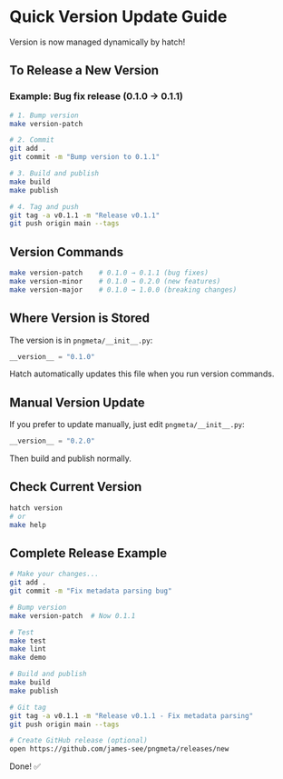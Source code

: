 # Quick Version Update Guide

Version is now managed dynamically by hatch!

## To Release a New Version

### Example: Bug fix release (0.1.0 → 0.1.1)

```bash
# 1. Bump version
make version-patch

# 2. Commit
git add .
git commit -m "Bump version to 0.1.1"

# 3. Build and publish
make build
make publish

# 4. Tag and push
git tag -a v0.1.1 -m "Release v0.1.1"
git push origin main --tags
```

## Version Commands

```bash
make version-patch    # 0.1.0 → 0.1.1 (bug fixes)
make version-minor    # 0.1.0 → 0.2.0 (new features)
make version-major    # 0.1.0 → 1.0.0 (breaking changes)
```

## Where Version is Stored

The version is in `pngmeta/__init__.py`:
```python
__version__ = "0.1.0"
```

Hatch automatically updates this file when you run version commands.

## Manual Version Update

If you prefer to update manually, just edit `pngmeta/__init__.py`:
```python
__version__ = "0.2.0"
```

Then build and publish normally.

## Check Current Version

```bash
hatch version
# or
make help
```

## Complete Release Example

```bash
# Make your changes...
git add .
git commit -m "Fix metadata parsing bug"

# Bump version
make version-patch  # Now 0.1.1

# Test
make test
make lint
make demo

# Build and publish
make build
make publish

# Git tag
git tag -a v0.1.1 -m "Release v0.1.1 - Fix metadata parsing"
git push origin main --tags

# Create GitHub release (optional)
open https://github.com/james-see/pngmeta/releases/new
```

Done! ✅
